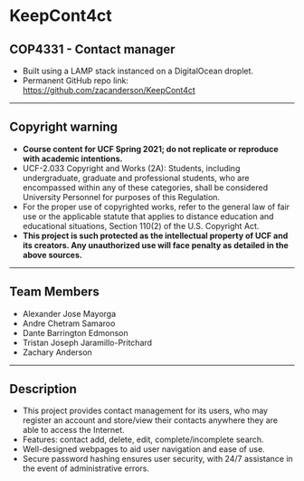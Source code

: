 # KeepCont4ct

## COP4331 - Contact manager

- Built using a LAMP stack instanced on a DigitalOcean droplet.
- Permanent GitHub repo link: https://github.com/zacanderson/KeepCont4ct
---
## Copyright warning
- **Course content for UCF Spring 2021; do not replicate or reproduce with academic intentions.**
- UCF-2.033 Copyright and Works (2A): Students, including undergraduate, graduate and professional students, who are encompassed within any of these categories, shall be considered University Personnel for purposes of this Regulation.
- For the proper use of copyrighted works, refer to the general law of fair use or the applicable statute that applies to distance education and educational situations, Section 110(2) of the U.S. Copyright Act.
- **This project is such protected as the intellectual property of UCF and its creators. Any unauthorized use will face penalty as detailed in the above sources.**

---
## Team Members
- Alexander Jose Mayorga
- Andre Chetram Samaroo
- Dante Barrington Edmonson
- Tristan Joseph Jaramillo-Pritchard
- Zachary Anderson
---
## Description
- This project provides contact management for its users, who may register an account and store/view their contacts anywhere they are able to access the Internet. 
- Features: contact add, delete, edit, complete/incomplete search.
- Well-designed webpages to aid user navigation and ease of use.
- Secure password hashing ensures user security, with 24/7 assistance in the event of administrative errors.